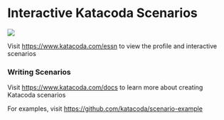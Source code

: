 # Interactive Katacoda Scenarios

[![](http://shields.katacoda.com/katacoda/essn/count.svg)](https://www.katacoda.com/essn "Get your profile on Katacoda.com")

Visit https://www.katacoda.com/essn to view the profile and interactive scenarios

### Writing Scenarios
Visit https://www.katacoda.com/docs to learn more about creating Katacoda scenarios

For examples, visit https://github.com/katacoda/scenario-example

